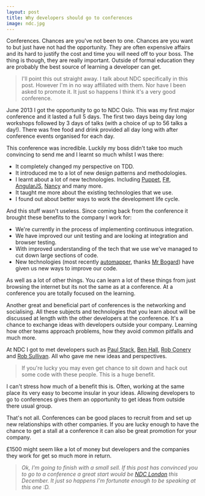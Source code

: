 ```yaml
---
layout: post
title: Why developers should go to conferences
image: ndc.jpg
---
```


Conferences. Chances are you've not been to one. Chances are you want to but just have not had the opportunity. They are often expensive affairs and its hard to justify the cost and time you will need off to your boss. The thing is though, they are really important. Outside of formal education they are probably the best source of learning a developer can get.

> I'll point this out straight away. I talk about NDC specifically in this post. However I'm in no way affiliated with them. Nor have I been asked to promote it. It just so happens I think it's a very good conference.

June 2013 I got the opportunity to go to NDC Oslo. This was my first major conference and it lasted a full 5 days. The first two days being day long workshops followed by 3 days of talks (with a choice of up to 56 talks a day!). There was free food and drink provided all day long with after conference events organised for each day.

This conference was incredible. Luckily my boss didn't take too much convincing to send me and I learnt so much whilst I was there:

- It completely changed my perspective on TDD.
- It introduced me to a lot of new design patterns and methodologies.
- I learnt about a lot of new technologies. Including [Puppet](http://puppetlabs.com/), [F#](http://www.tryfsharp.org/), [AngularJS](http://angularjs.org/), [Nancy](http://nancyfx.org/) and many more.
- It taught me more about the existing technologies that we use.
- I found out about better ways to work the development life cycle.

And this stuff wasn't useless. Since coming back from the conference it brought these benefits to the company I work for:

- We're currently in the process of implementing continuous integration.
- We have improved our unit testing and are looking at integration and browser testing.
- With improved understanding of the tech that we use we've managed to cut down large sections of code.
- New technologies (most recently [automapper](http://automapper.org/), thanks [Mr Bogard](https://twitter.com/jbogard)) have given us new ways to improve our code.

As well as a lot of other things. You can learn a lot of these things from just browsing the internet but its not the same as at a conference. At a conference you are totally focused on the learning.

Another great and beneficial part of conferences is the networking and socialising. All these subjects and technologies that you learn about will be discussed at length with the other developers at the conference. It's a chance to exchange ideas with developers outside your company. Learning how other teams approach problems, how they avoid common pitfalls and much more. 

At NDC I got to met developers such as [Paul Stack](https://twitter.com/stack72), [Ben Hall](https://twitter.com/Ben_Hall), [Rob Conery](https://twitter.com/robconery) and [Rob Sullivan](https://twitter.com/DataChomp). All who gave me new ideas and perspectives.

> If you're lucky you may even get chance to sit down and hack out some code with these people. This is a huge benefit.

I can't stress how much of a benefit this is. Often, working at the same place its very easy to become insular in your ideas. Allowing developers to go to conferences gives them an opportunity to get ideas from outside there usual group. 

That's not all. Conferences can be good places to recruit from and set up new relationships with other companies. If you are lucky enough to have the chance to get a stall at a conference it can also be great promotion for your company.

£1500 might seem like a lot of money but developers and the companies they work for get so much more in return.

>_Ok, I'm going to finish with a small sell. If this post has convinced you to go to a conference a great start would be [NDC London](http://www.ndc-london.com/) this December. It just so happens I'm fortunate enough to be speaking at this one :D._
